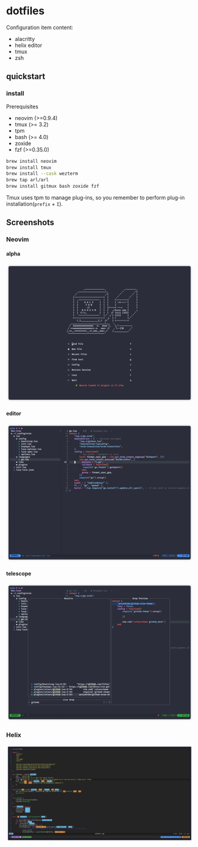 # dotfiles

Configuration item content:  
- alacritty
- helix editor
- tmux  
- zsh

## quickstart

### install

Prerequisites

- neovim (>=0.9.4)
- tmux (>= 3.2)
- tpm
- bash (>= 4.0)
- zoxide
- fzf (>=0.35.0)

```bash
brew install neovim
brew install tmux
brew install --cask wezterm
brew tap arl/arl
brew install gitmux bash zoxide fzf
```
Tmux uses tpm to manage plug-ins, so you remember to perform plug-in installation(`prefix` + `I`).


## Screenshots  

### Neovim

#### alpha

![](./images/nvim/alpha.png)

#### editor

![](./images/nvim/editor.png)

#### telescope

![](./images/nvim/telescope.png)

### Helix  

![](./images/helix/terminal.png)